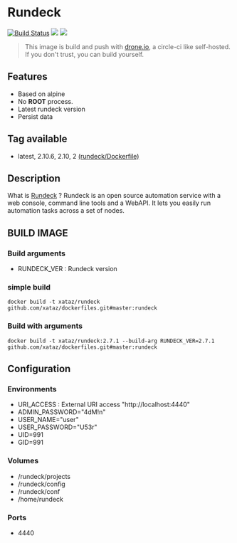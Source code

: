 # Rundeck

[![Build Status](https://drone.xataz.net/api/badges/xataz/docker-rundeck/status.svg)](https://drone.xataz.net/xataz/docker-rundeck)
[![](https://images.microbadger.com/badges/image/xataz/rundeck.svg)](https://microbadger.com/images/xataz/rundeck "Get your own image badge on microbadger.com")
[![](https://images.microbadger.com/badges/version/xataz/rundeck.svg)](https://microbadger.com/images/xataz/rundeck "Get your own version badge on microbadger.com")

> This image is build and push with [drone.io](https://github.com/drone/drone), a circle-ci like self-hosted.
> If you don't trust, you can build yourself.

## Features
* Based on alpine
* No **ROOT** process.
* Latest rundeck version
* Persist data


## Tag available
* latest, 2.10.6, 2.10, 2 [(rundeck/Dockerfile)](https://github.com/xataz/dockerfiles/blob/master/rundeck/Dockerfile)


## Description
What is [Rundeck](http://rundeck.org/) ?
Rundeck is an open source automation service with a web console, command line tools and a WebAPI. It lets you easily run automation tasks across a set of nodes.


## BUILD IMAGE
### Build arguments
* RUNDECK_VER : Rundeck version

### simple build
```shell
docker build -t xataz/rundeck github.com/xataz/dockerfiles.git#master:rundeck
```

### Build with arguments
```shell
docker build -t xataz/rundeck:2.7.1 --build-arg RUNDECK_VER=2.7.1 github.com/xataz/dockerfiles.git#master:rundeck
```

## Configuration
### Environments
* URI_ACCESS : External URI access "http://localhost:4440"
* ADMIN_PASSWORD="4dM!n"
* USER_NAME="user"
* USER_PASSWORD="U53r"
* UID=991
* GID=991

### Volumes
* /rundeck/projects
* /rundeck/config
* /rundeck/conf
* /home/rundeck

### Ports
* 4440




